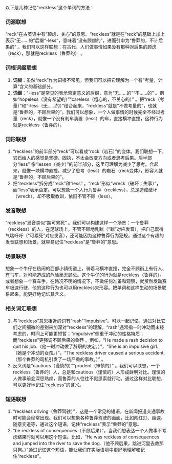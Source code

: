 以下是几种记忆“reckless”这个单词的方法：

### 词源联想
“reck”在古英语中有“顾虑、关心”的意思。“reckless”就是在“reck”的基础上加上表示“无……的”后缀“-less”，意味着“没有顾虑的”，进而引申为“鲁莽的，不计后果的” 。我们可以这样联想：在古代，人们做事情如果没有那种对后果的顾虑（reck），那就是reckless（鲁莽的） 。

### 词根词缀联想
1. **词根**：虽然“reck”作为词根不常见，但我们可以把它理解为一个有“考量，计算”含义的基础部分。
2. **词缀**：“-less”是常见的表示否定意义的后缀，意为“无……的”“不……的” 。例如“hopeless（没有希望的）”“careless（粗心的，不关心的）” 。把“reck（考量）”和“-less（无……的）”结合起来，“reckless”就是“不做考量的”，也就是“鲁莽的，不顾后果的”。我们可以想象，一个人做事情的时候完全不经过考量（reck），就像一个没有刹车装置（less）的车，直接横冲直撞，这种行为就是reckless（鲁莽的）。

### 词形联想
1. “reckless”的前半部分“reck”可以看成“rock（岩石）”的变体。我们联想一下，岩石给人的感觉是坚硬、固执，不太会改变方向或者思考后果。后半部分“less” 像“lessen（减少）”的前半部分，这里可理解为减少了思考。合起来，就像一块横冲直撞，减少了思考（less）的岩石（reck变体），形容人就是“鲁莽的，不顾后果的”。
2. 把“reckless”拆分成“reck”和“less” 。“reck”形似“wreck（破坏；失事）”，而“less”表示否定。可以想象一个人行为鲁莽（reckless），总是造成破坏（wreck），却不吸取教训，依旧不管不顾（less）。

### 发音联想
“reckless”发音类似“踹可累死” 。我们可以构建这样一个场景：一个鲁莽（reckless）的人，在足球场上，不管不顾地乱踹（“踹”对应发音），把自己累得气喘吁吁（“可累死”对应发音），还可能因为这种鲁莽行为犯规。通过这个有趣的发音联想和场景，就容易记住“reckless”是“鲁莽的”意思。

### 场景联想
想象一个牛仔在热闹的西部小镇街道上，骑着马横冲直撞，完全不顾街上有行人、有马车，对可能造成的危险毫无顾忌。这个牛仔的行为就是reckless（鲁莽的）。或者想象一个赛车手，在路况不明的情况下，不做任何准备和观察，就贸然发动赛车极速行驶，他的这种行为也可以用reckless来形容。把单词和这样生动的场景联系起来，能更好地记忆其含义。

### 相关词汇联想
1. 与“reckless”意思相近的词有“rash”“impulsive”。可以一起记忆，通过对比它们之间细微的差别来加深对“reckless”的理解。“rash”通常指一时冲动而未经考虑的，时间上可能更短暂；“impulsive”侧重于冲动的性格特质；而“reckless”更强调不顾后果的鲁莽 。例如，“He made a rash decision to quit his job.（他一时冲动做了辞职的决定。）”，“She is an impulsive girl.（她是个冲动的女孩。）”，“The reckless driver caused a serious accident.（那个鲁莽的司机引发了一场严重的事故。）” 。
2. 反义词是“cautious（谨慎的）”“prudent（审慎的）” 。我们可以联想，一个reckless（鲁莽的）人，总是和cautious（谨慎的）人形成鲜明对比。谨慎的人做事前会深思熟虑，而鲁莽的人往往不假思索就行动。通过这样对比联想，可以更好地记住“reckless”的含义。

### 短语联想
1. “reckless driving（鲁莽驾驶）”，这是一个常见的短语，在新闻报道交通事故时可能会经常出现。我们可以想象各种鲁莽驾驶的画面，比如闯红灯、超速、随意变道等，通过这个短语，记住“reckless”表示“鲁莽的”意思。
2. “be reckless of consequences（不顾后果）”，当我们想表达一个人做事不考虑结果时就可以用这个短语。比如，“He was reckless of consequences and jumped into the river to save the dog.（他不顾后果，跳进河里去救那只狗。）”通过记忆这个短语，能让我们在实际语境中更好地理解和记住“reckless”。 